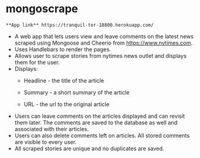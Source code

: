 # mongoscrape

    **App link** https://tranquil-tor-18800.herokuapp.com/

* A web app that lets users view and leave comments on the latest news scraped using Mongoose and Cheerio from https://www.nytimes.com.
* Uses Handlebars to render the pages.
* Allows user to scrape stories from nytimes news outlet and displays them for the user.
* Displays:
     * Headline - the title of the article

     * Summary - a short summary of the article

     * URL - the url to the original article
* Users can leave comments on the articles displayed and can revisit them later. The comments are saved to the database as well and associated    with their articles. 
* Users can also delete comments left on articles. All stored comments are visible to every user.
* All scraped stories are unique and no duplicates are saved.